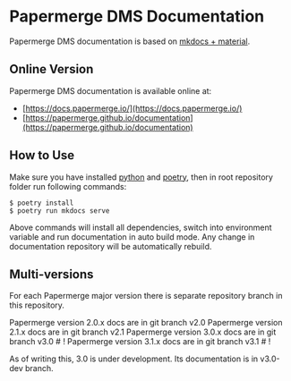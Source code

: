 # Papermerge DMS Documentation

Papermerge DMS documentation is based on [mkdocs + material](https://squidfunk.github.io/mkdocs-material/).

## Online Version

Papermerge DMS documentation is available online at:

- [https://docs.papermerge.io/](https://docs.papermerge.io/)
- [https://papermerge.github.io/documentation](https://papermerge.github.io/documentation)

## How to Use

Make sure you have installed [python](https://www.python.org/)
and [poetry](https://python-poetry.org/docs/), then in root repository
folder run following commands:

    $ poetry install
    $ poetry run mkdocs serve

Above commands will install all dependencies, switch into environment variable
and run documentation in auto build mode. Any change in documentation
repository will be automatically rebuild.

## Multi-versions

For each Papermerge major version there is separate repository branch in this
repository.

Papermerge version 2.0.x docs are in git branch v2.0
Papermerge version 2.1.x docs are in git branch v2.1
Papermerge version 3.0.x docs are in git branch v3.0 # !
Papermerge version 3.1.x docs are in git branch v3.1 # !

As of writing this, 3.0 is under development. Its documentation is in v3.0-dev branch.
